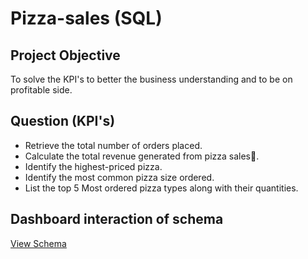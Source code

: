 # Pizza-sales (SQL)
## Project Objective 
To solve the KPI's to better the business understanding and to be on profitable side.
## Question (KPI's)
- Retrieve the total number of orders placed.
- Calculate the total revenue generated from pizza sales🍕.
- Identify the highest-priced pizza.
- Identify the most common pizza size ordered.
- List the top 5 Most ordered pizza types along with their quantities.
## Dashboard interaction of schema 
<a href= "https://github.com/Ayankhannn/Pizza-Sales---SQL/blob/main/schema.png">View Schema<a/>
